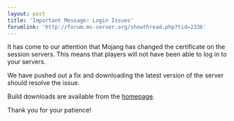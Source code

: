 ```yaml
---
layout: post
title: 'Important Message: Login Issues'
forumlink: 'http://forum.mc-server.org/showthread.php?tid=2336'
---
```

It has come to our attention that Mojang has changed the certificate on the session servers. This means that players will not have been able to log in to your servers.

We have pushed out a fix and downloading the latest version of the server should resolve the issue.

Build downloads are available from the [homepage](http://cuberite.org/).

Thank you for your patience!
